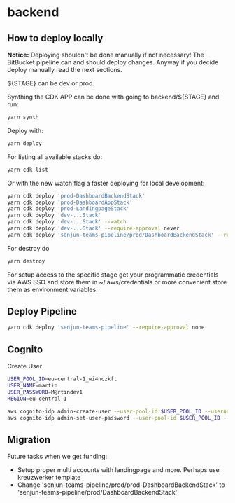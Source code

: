# backend

## How to deploy locally

**Notice:** Deploying shouldn't be done manually if not necessary! The BitBucket pipeline can and should deploy changes. Anyway if you decide deploy manually read the next sections.

${STAGE} can be dev or prod.

Synthing the CDK APP can be done with going to backend/${STAGE} and run:

```bash
yarn synth
```

Deploy with:

```bash
yarn deploy
```

For listing all available stacks do:

```bash
yarn cdk list
```

Or with the new watch flag a faster deploying for local development:

```bash
yarn cdk deploy 'prod-DashboardBackendStack'
yarn cdk deploy 'prod-DashboardAppStack'
yarn cdk deploy 'prod-LandingpageStack'
yarn cdk deploy 'dev-...Stack'
yarn cdk deploy 'dev-...Stack' --watch
yarn cdk deploy 'dev-...Stack' --require-approval never
yarn cdk deploy 'senjun-teams-pipeline/prod/DashboardBackendStack' --require-approval never
```

For destroy do

```bash
yarn destroy
```

For setup access to the specific stage get your programmatic credentials via AWS SSO and store them in ~/.aws/credentials or more convenient store them as environment variables.

## Deploy Pipeline

```bash
yarn cdk deploy 'senjun-teams-pipeline' --require-approval none
```

## Cognito

Create User

```bash
USER_POOL_ID=eu-central-1_wi4nczkft
USER_NAME=martin
USER_PASSWORD=M@rtindev1
REGION=eu-central-1

aws cognito-idp admin-create-user --user-pool-id $USER_POOL_ID --username $USER_NAME --region $REGION
aws cognito-idp admin-set-user-password --user-pool-id $USER_POOL_ID --username $USER_NAME --password $USER_PASSWORD  --permanent --region $REGION
```

## Migration

Future tasks when we get funding:

- Setup proper multi accounts with landingpage and more. Perhaps use kreuzwerker template
- Change 'senjun-teams-pipeline/prod/prod-DashboardBackendStack' to 'senjun-teams-pipeline/prod/DashboardBackendStack'
